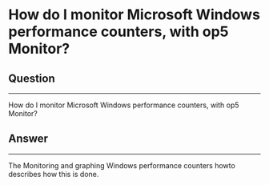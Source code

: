 # How do I monitor Microsoft Windows performance counters, with op5 Monitor?

## Question

* * * * *

How do I monitor Microsoft Windows performance counters, with op5 Monitor?

## Answer

* * * * *

The Monitoring and graphing Windows performance counters howto describes how this is done.

